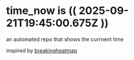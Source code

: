 # time_now is (( 2025-09-21T19:45:00.675Z ))

an automated repo that shows the currnent time

inspired by [breakingheatmap](https://github.com/breakingheatmap/breakingheatmap)